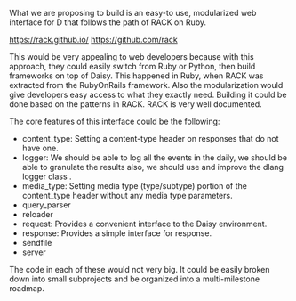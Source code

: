 What we are proposing to build is an easy-to use, modularized web interface for D that follows the path of RACK on Ruby.

https://rack.github.io/
https://github.com/rack

This would be very appealing to web developers because with this approach, they could easily switch from Ruby or Python, then build frameworks on top of Daisy. This happened in Ruby, when RACK was extracted from the RubyOnRails framework.
Also the modularization would give developers easy access to what they exactly need.
Building it could be done based on the patterns in RACK. RACK is very well documented.

The core features of this interface could be the following:
- content_type: Setting a content-type header on responses that do not have one.
- logger: We should be able to log all the events in the daily, we should be able to granulate the results also, we should use and improve the dlang logger class   .
- media_type: Setting media type (type/subtype) portion of the content_type header without any media type parameters.
- query_parser
- reloader
- request: Provides a convenient interface to the Daisy environment.
- response: Provides a simple interface for response.
- sendfile
- server

The code in each of these would not very big. It could be easily broken down into small subprojects and be organized into a multi-milestone roadmap.
